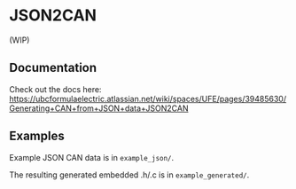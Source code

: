 # JSON2CAN 

(WIP)

## Documentation

Check out the docs here: https://ubcformulaelectric.atlassian.net/wiki/spaces/UFE/pages/39485630/Generating+CAN+from+JSON+data+JSON2CAN

## Examples

Example JSON CAN data is in `example_json/`.

The resulting generated embedded .h/.c is in `example_generated/`.
